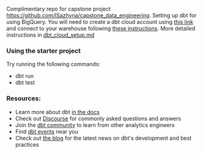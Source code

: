 Complimentary repo for capstone project https://github.com/ISazhyna/capstone_data_engineering.
Setting up dbt for using BigQuery.
You will need to create a dbt cloud account using [this link](https://www.getdbt.com/signup/) and connect to your warehouse following [these instructions](https://docs.getdbt.com/docs/cloud/manage-access/set-up-bigquery-oauth). More detailed instructions in [dbt_cloud_setup.md](https://github.com/DataTalksClub/data-engineering-zoomcamp/blob/main/week_4_analytics_engineering/dbt_cloud_setup.md)


### Using the starter project

Try running the following commands:
- dbt run
- dbt test


### Resources:
- Learn more about dbt [in the docs](https://docs.getdbt.com/docs/introduction)
- Check out [Discourse](https://discourse.getdbt.com/) for commonly asked questions and answers
- Join the [dbt community](http://community.getbdt.com/) to learn from other analytics engineers
- Find [dbt events](https://events.getdbt.com) near you
- Check out [the blog](https://blog.getdbt.com/) for the latest news on dbt's development and best practices
